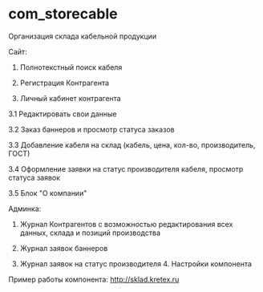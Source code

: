 # com_storecable
Организация склада кабельной продукции

Сайт: 
1. Полнотекстный поиск кабеля 

2. Регистрация Контрагента 

3. Личный кабинет контрагента 

3.1 Редактировать свои данные 

3.2 Заказ баннеров и просмотр статуса заказов 

3.3 Добавление кабеля на склад (кабель, цена, кол-во, производитель, ГОСТ) 

3.4 Оформление заявки на статус производителя кабеля, просмотр статуса заявок 

3.5 Блок "О компании"

Админка: 
1. Журнал Контрагентов с возможностью редактирования всех данных, склада и позиций производства 

2. Журнал заявок баннеров 

3. Журнал заявок на статус производителя 4. Настройки компонента

Пример работы компонента: 
http://sklad.kretex.ru
